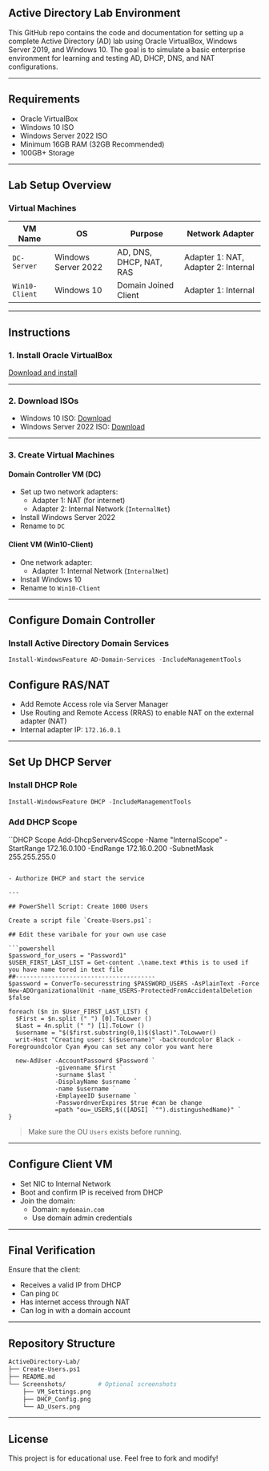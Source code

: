 ## Active Directory Lab Environment

This GitHub repo contains the code and documentation for setting up a complete Active Directory (AD) lab using  Oracle VirtualBox, Windows Server 2019, and Windows 10. The goal is to simulate a basic enterprise environment for learning and testing AD, DHCP, DNS, and NAT configurations.

---

## Requirements

- Oracle VirtualBox
- Windows 10 ISO
- Windows Server 2022 ISO
- Minimum 16GB RAM (32GB Recommended)
- 100GB+ Storage

---

## Lab Setup Overview

### Virtual Machines

| VM Name       | OS                  | Purpose                        | Network Adapter             |
|--------------|---------------------|--------------------------------|-----------------------------|
| `DC-Server`  | Windows Server 2022 | AD, DNS, DHCP, NAT, RAS             | Adapter 1: NAT, Adapter 2: Internal |
| `Win10-Client` | Windows 10         | Domain Joined Client           | Adapter 1: Internal         |

---

## Instructions

### 1. Install Oracle VirtualBox

[Download and install](https://www.virtualbox.org/)

---

### 2. Download ISOs

- Windows 10 ISO: [Download](https://www.microsoft.com/en-us/software-download/windows10)
- Windows Server 2022 ISO: [Download](https://www.microsoft.com/en-us/evalcenter/evaluate-windows-server-2022)

---

### 3. Create Virtual Machines

#### Domain Controller VM (DC)

- Set up two network adapters:
  - Adapter 1: NAT (for internet)
  - Adapter 2: Internal Network (`InternalNet`)
- Install Windows Server 2022
- Rename to `DC`

#### Client VM (Win10-Client)

- One network adapter:
  - Adapter 1: Internal Network (`InternalNet`)
- Install Windows 10
- Rename to `Win10-Client`

---

## Configure Domain Controller

### Install Active Directory Domain Services

```powershell
Install-WindowsFeature AD-Domain-Services -IncludeManagementTools
```



## Configure RAS/NAT

- Add Remote Access role via Server Manager
- Use Routing and Remote Access (RRAS) to enable NAT on the external adapter (NAT)
- Internal adapter IP: `172.16.0.1`

---

## Set Up DHCP Server

### Install DHCP Role

```powershell
Install-WindowsFeature DHCP -IncludeManagementTools
```

### Add DHCP Scope

``DHCP Scope
Add-DhcpServerv4Scope -Name "InternalScope" -StartRange 172.16.0.100 -EndRange 172.16.0.200 -SubnetMask 255.255.255.0
```

- Authorize DHCP and start the service

---

## PowerShell Script: Create 1000 Users

Create a script file `Create-Users.ps1`:

## Edit these varibale for your own use case

```powershell
$password_for_users = "Password1"
$USER_FIRST_LAST_LIST = Get-content .\name.text #this is to used if you have name tored in text file
##---------------------------------------
$password = ConverTo-securesstring $PASSWORD_USERS -AsPlainText -Force
New-ADOrganizationalUnit -name_USERS-ProtectedFromAccidentalDeletion $false

foreach ($n in $User_FIRST_LAST_LIST) {
  $First = $n.split (" ") [0].ToLower ()
  $Last = 4n.split (" ") [1].ToLowr ()
  $username = "$($first.substring(0,1)$($last)".ToLowwer()
  writ-Host "Creating user: $($username)" -backroundcolor Black -Foregroundcolor Cyan #you can set any color you want here

  new-AdUser -AccountPassowrd $Password `
             -givenname $first `
             -surname $last `
             -DisplayName $usrname `
             -name $username `
             -EmplayeeID $username `
             -PasswordnverExpires $true #can be change 
             =path "ou=_USERS,$(([ADSI] `"").distingushedName)" `
}
```

> Make sure the OU `Users` exists before running.

---

## Configure Client VM

- Set NIC to Internal Network
- Boot and confirm IP is received from DHCP
- Join the domain:
  - Domain: `mydomain.com`
  - Use domain admin credentials

---

## Final Verification

Ensure that the client:

- Receives a valid IP from DHCP
- Can ping `DC`
- Has internet access through NAT
- Can log in with a domain account

---

## Repository Structure

```bash
ActiveDirectory-Lab/
├── Create-Users.ps1
├── README.md
└── Screenshots/         # Optional screenshots
    ├── VM_Settings.png
    ├── DHCP_Config.png
    └── AD_Users.png
```

---

## License

This project is for educational use. Feel free to fork and modify!


